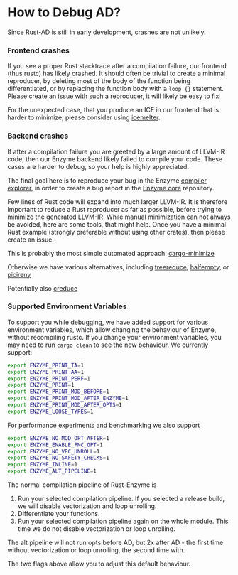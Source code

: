 # How to Debug AD?

Since Rust-AD is still in early development, crashes are not unlikely.

### Frontend crashes
If you see a proper Rust stacktrace after a compilation failure, our frontend (thus rustc) has likely crashed.
It should often be trivial to create a minimal reproducer, by deleting most of the body of the 
function being differentiated, or by replacing the function body with a `loop {}` statement.
Please create an issue with such a reproducer, it will likely be easy to fix!

For the unexpected case, that you produce an ICE in our frontend that 
is harder to minimize, please consider using [icemelter](https://github.com/langston-barrett/icemelter).

### Backend crashes
If after a compilation failure you are greeted by a large amount of LLVM-IR code,
then our Enzyme backend likely failed to compile your code.
These cases are harder to debug, so your help is highly appreciated.

The final goal here is to reproduce your bug in the Enzyme [compiler explorer](https://enzyme.mit.edu/explorer/),
in order to create a bug report in the [Enzyme core](https://github.com/EnzymeAD/Enzyme/issues) repository.

Few lines of Rust code will expand into much larger LLVM-IR.
It is therefore important to reduce a Rust reproducer as 
far as possible, before trying to minimize the generated LLVM-IR.
While manual minimization can not always be avoided, here are 
some tools, that might help. Once you have a minimal Rust example (strongly preferable without using other crates),
then please create an issue.

This is probably the most simple automated approach:
[cargo-minimize](https://github.com/Nilstrieb/cargo-minimize)

Otherwise we have various alternatives, including
[treereduce](https://github.com/langston-barrett/treereduce),
[halfempty](https://github.com/googleprojectzero/halfempty), or
[picireny](https://github.com/renatahodovan/picireny)

Potentially also
[creduce](https://github.com/csmith-project/creduce)

### Supported Environment Variables
To support you while debugging, we have added support for various environment variables,
which allow changing the behaviour of Enzyme, without recompiling rustc.
If you change your environment variables, you may need to run `cargo clean` to see the new behaviour.
We currently support:
```bash
export ENZYME_PRINT_TA=1
export ENZYME_PRINT_AA=1
export ENZYME_PRINT_PERF=1
export ENZYME_PRINT=1
export ENZYME_PRINT_MOD_BEFORE=1
export ENZYME_PRINT_MOD_AFTER_ENZYME=1
export ENZYME_PRINT_MOD_AFTER_OPTS=1
export ENZYME_LOOSE_TYPES=1
```

For performance experiments and benchmarking we also support
```bash
export ENZYME_NO_MOD_OPT_AFTER=1
export ENZYME_ENABLE_FNC_OPT=1
export ENZYME_NO_VEC_UNROLL=1
export ENZYME_NO_SAFETY_CHECKS=1
export ENZYME_INLINE=1
export ENZYME_ALT_PIPELINE=1
```
The normal compilation pipeline of Rust-Enzyme is
1) Run your selected compilation pipeline. If you selected a release build, we will disable vectorization and loop unrolling.
2) Differentiate your functions.
3) Run your selected compilation pipeline again on the whole module. This time we do not disable vectorization or loop unrolling.

The alt pipeline will not run opts before AD, but 2x after AD - the first time without vectorization or loop unrolling, the second time with.

The two flags above allow you to adjust this default behaviour.
